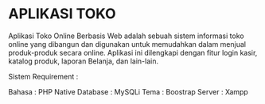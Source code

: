 # APLIKASI TOKO


Aplikasi Toko Online Berbasis Web adalah sebuah sistem informasi toko online yang dibangun dan digunakan untuk memudahkan dalam menjual produk-produk secara online. Aplikasi ini dilengkapi dengan fitur login kasir, katalog produk, laporan Belanja, dan lain-lain.

Sistem Requirement :

Bahasa : PHP Native
Database : MySQLi
Tema : Boostrap
Server : Xampp
